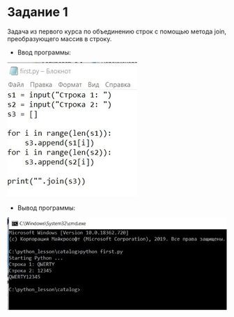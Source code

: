 # Задание 1 #
Задача из первого курса по объединению строк с помощью метода join, преобразующего массив в строку.
+ Ввод программы:
  
![](https://github.com/rom1577/PythonLessons/blob/main/ScreenShots/1.JPG)
+ Вывод программы:
  
![](https://github.com/rom1577/PythonLessons/blob/main/ScreenShots/2.JPG)
